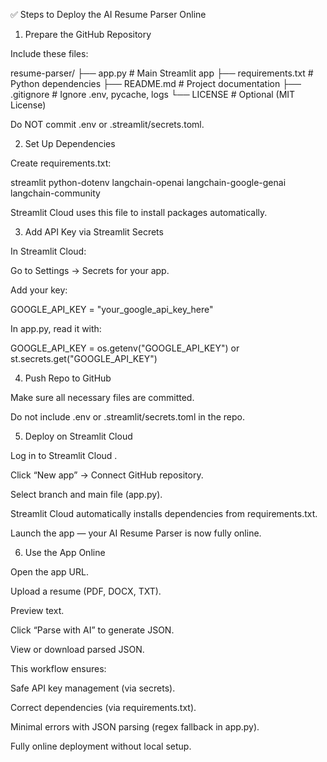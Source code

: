 ✅ Steps to Deploy the AI Resume Parser Online
1. Prepare the GitHub Repository

Include these files:

resume-parser/
├── app.py                # Main Streamlit app
├── requirements.txt      # Python dependencies
├── README.md             # Project documentation
├── .gitignore            # Ignore .env, pycache, logs
└── LICENSE               # Optional (MIT License)


Do NOT commit .env or .streamlit/secrets.toml.

2. Set Up Dependencies

Create requirements.txt:

streamlit
python-dotenv
langchain-openai
langchain-google-genai
langchain-community


Streamlit Cloud uses this file to install packages automatically.

3. Add API Key via Streamlit Secrets

In Streamlit Cloud:

Go to Settings → Secrets for your app.

Add your key:

GOOGLE_API_KEY = "your_google_api_key_here"


In app.py, read it with:

GOOGLE_API_KEY = os.getenv("GOOGLE_API_KEY") or st.secrets.get("GOOGLE_API_KEY")

4. Push Repo to GitHub

Make sure all necessary files are committed.

Do not include .env or .streamlit/secrets.toml in the repo.

5. Deploy on Streamlit Cloud

Log in to Streamlit Cloud
.

Click “New app” → Connect GitHub repository.

Select branch and main file (app.py).

Streamlit Cloud automatically installs dependencies from requirements.txt.

Launch the app — your AI Resume Parser is now fully online.

6. Use the App Online

Open the app URL.

Upload a resume (PDF, DOCX, TXT).

Preview text.

Click “Parse with AI” to generate JSON.

View or download parsed JSON.

This workflow ensures:

Safe API key management (via secrets).

Correct dependencies (via requirements.txt).

Minimal errors with JSON parsing (regex fallback in app.py).

Fully online deployment without local setup.
